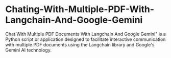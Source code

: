 # Chating-With-Multiple-PDF-With-Langchain-And-Google-Gemini
Chat With Multiple PDF Documents With Langchain And Google Gemini" is a Python script or application designed to facilitate interactive communication with multiple PDF documents using the Langchain library and Google's Gemini AI technology.
